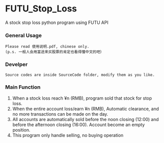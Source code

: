 # FUTU_Stop_Loss
A stock stop loss python program using FUTU API

### General Usage
    Please read 使用说明.pdf, chinese only.
    (p.s. 一般人会用富途来买股票的肯定也看得懂中文的吧）
    
### Develper
    Source codes are inside SourceCode folder, modify them as you like.


### Main Function
1. When a stock loss reach ¥n (RMB), program sold that stock for stop loss.
2. When the entire account loss/earn ¥n (RMB), Automatic clearance, and no more transactions can be made on the day.
3. All accounts are automatically sold before the noon closing (12:00) and before the afternoon closing (16:00). Account become an empty position.
4. This program only handle selling, no buying operation
